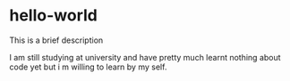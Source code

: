 # hello-world
This is a brief description

I am still studying at university and have pretty much learnt nothing about code yet but i m willing to learn by my self.
